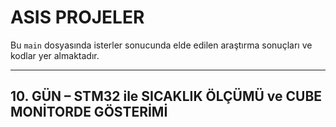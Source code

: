 # ASIS PROJELER

Bu `main` dosyasında isterler sonucunda elde edilen araştırma sonuçları ve kodlar yer almaktadır.

---

## 10. GÜN – STM32 ile SICAKLIK ÖLÇÜMÜ ve CUBE MONİTORDE GÖSTERİMİ


